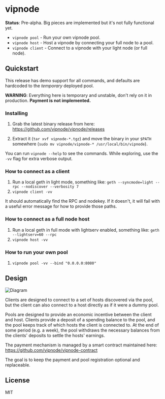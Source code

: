 # vipnode

**Status**: Pre-alpha. Big pieces are implemented but it's not fully functional
yet.

* `vipnode pool` - Run your own vipnode pool.
* `vipnode host` - Host a vipnode by connecting your full node to a pool.
* `vipnode client` - Connect to a vipnode with your light node (or full node).

## Quickstart

This release has demo support for all commands, and defaults are hardcoded to the _temporary_ deployed pool.

**WARNING**: Everything here is temporary and unstable, don't rely on it in production. **Payment is not implemented.**

### Installing

1. Grab the latest binary release from here: https://github.com/vipnode/vipnode/releases

2. Extract it (`tar xvf vipnode-*.tgz`) and move the binary in your `$PATH` somewhere (`sudo mv vipnode/vipnode-* /usr/local/bin/vipnode`).

You can run `vipnode --help` to see the commands. While exploring, use the `-vv`
flag for extra verbose output.

### How to connect as a client

1. Run a local geth in light mode, something like:
    `geth --syncmode=light --rpc --nodiscover --verbosity 7`
2. `vipnode client -vv`

It should automatically find the RPC and nodekey. If it doesn't, it will fail with a useful error message for how to provide those paths.

### How to connect as a full node host

1. Run a local geth in full mode with lightserv enabled, something like:
    `geth --lightserv=60 --rpc`
2. `vipnode host -vv`

### How to run your own pool

1. `vipnode pool -vv --bind "0.0.0.0:8080"`


## Design

![Diagram](https://raw.githubusercontent.com/vipnode/vipnode.org/master/docs/clientflow.png)

Clients are designed to connect to a set of hosts discovered via the pool, but
the client can also connect to a host directly as if it were a dummy pool.

Pools are designed to provide an economic incentive between the
client and host. Clients provide a deposit of a spending balance to the pool,
and the pool keeps track of which hosts the client is connected to. At the end
of some period (e.g. a week), the pool withdraws the necessary balances from the
clients' deposits to settle the hosts' earnings.

The payment mechanism is managed by a smart contract maintained here:
https://github.com/vipnode/vipnode-contract

The goal is to keep the payment and pool registration optional and replaceable.


## License

MIT
